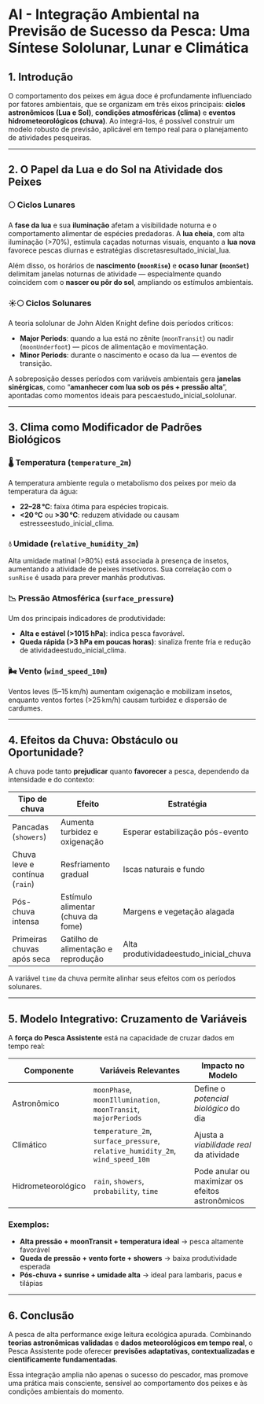 # AI - Integração Ambiental na Previsão de Sucesso da Pesca: Uma Síntese Sololunar, Lunar e Climática

## 1. Introdução

O comportamento dos peixes em água doce é profundamente influenciado por fatores ambientais, que se organizam em três eixos principais: **ciclos astronômicos (Lua e Sol)**, **condições atmosféricas (clima)** e **eventos hidrometeorológicos (chuva)**. Ao integrá-los, é possível construir um modelo robusto de previsão, aplicável em tempo real para o planejamento de atividades pesqueiras.

---

## 2. O Papel da Lua e do Sol na Atividade dos Peixes

### 🌕 Ciclos Lunares

A **fase da lua** e sua **iluminação** afetam a visibilidade noturna e o comportamento alimentar de espécies predadoras. A **lua cheia**, com alta iluminação (>70%), estimula caçadas noturnas visuais, enquanto a **lua nova** favorece pescas diurnas e estratégias discretasresultado_inicial_lua.

Além disso, os horários de **nascimento (`moonRise`)** e **ocaso lunar (`moonSet`)** delimitam janelas noturnas de atividade — especialmente quando coincidem com o **nascer ou pôr do sol**, ampliando os estímulos ambientais.

### ☀️🌕 Ciclos Solunares

A teoria sololunar de John Alden Knight define dois períodos críticos:

- **Major Periods**: quando a lua está no zênite (`moonTransit`) ou nadir (`moonUnderfoot`) — picos de alimentação e movimentação.
- **Minor Periods**: durante o nascimento e ocaso da lua — eventos de transição.

A sobreposição desses períodos com variáveis ambientais gera **janelas sinérgicas**, como “**amanhecer com lua sob os pés + pressão alta**”, apontadas como momentos ideais para pescaestudo_inicial_sololunar.

---

## 3. Clima como Modificador de Padrões Biológicos

### 🌡️ Temperatura (`temperature_2m`)

A temperatura ambiente regula o metabolismo dos peixes por meio da temperatura da água:

- **22–28 °C**: faixa ótima para espécies tropicais.
- **<20 °C** ou **>30 °C**: reduzem atividade ou causam estresseestudo_inicial_clima.

### 💧 Umidade (`relative_humidity_2m`)

Alta umidade matinal (>80%) está associada à presença de insetos, aumentando a atividade de peixes insetívoros. Sua correlação com o `sunRise` é usada para prever manhãs produtivas.

### 📉 Pressão Atmosférica (`surface_pressure`)

Um dos principais indicadores de produtividade:

- **Alta e estável (>1015 hPa)**: indica pesca favorável.
- **Queda rápida (>3 hPa em poucas horas)**: sinaliza frente fria e redução de atividadeestudo_inicial_clima.

### 🌬️ Vento (`wind_speed_10m`)

Ventos leves (5–15 km/h) aumentam oxigenação e mobilizam insetos, enquanto ventos fortes (>25 km/h) causam turbidez e dispersão de cardumes.

---

## 4. Efeitos da Chuva: Obstáculo ou Oportunidade?

A chuva pode tanto **prejudicar** quanto **favorecer** a pesca, dependendo da intensidade e do contexto:

| Tipo de chuva | Efeito | Estratégia |
| --- | --- | --- |
| Pancadas (`showers`) | Aumenta turbidez e oxigenação | Esperar estabilização pós-evento |
| Chuva leve e contínua (`rain`) | Resfriamento gradual | Iscas naturais e fundo |
| Pós-chuva intensa | Estímulo alimentar (chuva da fome) | Margens e vegetação alagada |
| Primeiras chuvas após seca | Gatilho de alimentação e reprodução | Alta produtividadeestudo_inicial_chuva |

A variável `time` da chuva permite alinhar seus efeitos com os períodos solunares.

---

## 5. Modelo Integrativo: Cruzamento de Variáveis

A **força do Pesca Assistente** está na capacidade de cruzar dados em tempo real:

| Componente | Variáveis Relevantes | Impacto no Modelo |
| --- | --- | --- |
| Astronômico | `moonPhase`, `moonIllumination`, `moonTransit`, `majorPeriods` | Define o *potencial biológico* do dia |
| Climático | `temperature_2m`, `surface_pressure`, `relative_humidity_2m`, `wind_speed_10m` | Ajusta a *viabilidade real* da atividade |
| Hidrometeorológico | `rain`, `showers`, `probability`, `time` | Pode anular ou maximizar os efeitos astronômicos |

### Exemplos:

- **Alta pressão + moonTransit + temperatura ideal** → pesca altamente favorável
- **Queda de pressão + vento forte + showers** → baixa produtividade esperada
- **Pós-chuva + sunrise + umidade alta** → ideal para lambaris, pacus e tilápias

---

## 6. Conclusão

A pesca de alta performance exige leitura ecológica apurada. Combinando **teorias astronômicas validadas** e **dados meteorológicos em tempo real**, o Pesca Assistente pode oferecer **previsões adaptativas, contextualizadas e cientificamente fundamentadas**.

Essa integração amplia não apenas o sucesso do pescador, mas promove uma prática mais consciente, sensível ao comportamento dos peixes e às condições ambientais do momento.